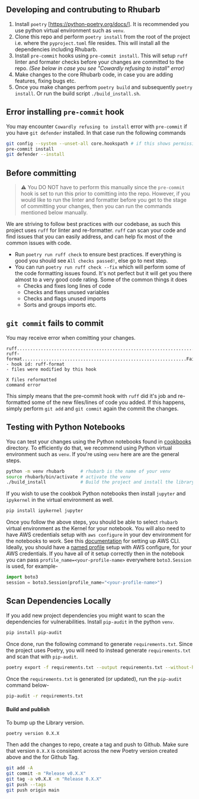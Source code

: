 ## Developing and contrubuting to Rhubarb

1. Install `poetry` [https://python-poetry.org/docs/]. It is recommended you use python virtual environment such as `venv`.
2. Clone this repo and perform `poetry install` from the root of the project i.e. where the `pyproject.toml` file resides. This will install all the dependencies including Rhubarb.
3. Install `pre-commit` hooks using `pre-commit install`. This will setup `ruff` linter and formater checks before your changes are committed to the repo. _(See below in case you see "Cowardly refusing to install" error)_
4. Make changes to the core Rhubarb code, in case you are adding features, fixing bugs etc.
5. Once you make changes perfrom `poetry build` and subsequently `poetry install`. Or run the build script `./build_install.sh`.

## Error installing `pre-commit` hook

You may encounter `Cowardly refusing to install` error with `pre-commit` if you have `git defender` installed. In that case run the following commands

```bash
git config --system --unset-all core.hookspath # if this shows permission denied, use sudo
pre-commit install
git defender --install
```

## Before committing

> :warning: You DO NOT have to perform this manually since the `pre-commit` hook is set to run this prior to comitting into the repo. However, if you would like to run the linter and formatter before you get to the stage of committing your changes, then you can run the commands mentioned below manually.

We are striving to follow best practices with our codebase, as such this project uses `ruff` for linter and re-formatter. `ruff` can scan your code and find issues that you can easily address, and can help fix most of the common issues with code.

- Run `poetry run ruff check` to ensure best practices. If everything is good you should see `All checks passed!`, else go to next step.
- You can run `poetry run ruff check --fix` which will perform some of the code formatting issues found. It's not perfect but it will get you there almost to a very good code rating. Some of the common things it does 
  - Checks and fixes long lines of code
  - Checks and fixes unused variables
  - Checks and flags unused imports
  - Sorts and groups imports etc.

## `git commit` fails to commit

You may receive error when comitting your changes.

```
ruff.....................................................................Passed
ruff-format..............................................................Failed
- hook id: ruff-format
- files were modified by this hook

X files reformatted
command error
```

This simply means that the pre-commit hook with `ruff` did it's job and re-formatted some of the new files/lines of code you added. If this happens, simply perform `git add` and `git commit` again the commit the changes.

## Testing with Python Notebooks

You can test your changes using the Python notebooks found in [cookbooks](./cookbooks/) directory. To efficiently do that, we recommend using Python virtual environment such as `venv`. If you're using `venv` here are are the general steps.

```bash
python -m venv rhubarb      # rhubarb is the name of your venv
source rhubarb/bin/activate # activate the venv
./build_install             # Build the project and install the library in your venv
```

If you wish to use the cookbok Python notebooks then install `jupyter` and `ipykernel` in the virtual environment as well.

```bash
pip install ipykernel jupyter
```

Once you follow the above steps, you should be able to select `rhubarb` virtual environment as the Kernel for your notebook. You will also need to have AWS credentials setup with `aws configure` in your dev environment for the notebooks to work. See this [documentation](https://docs.aws.amazon.com/cli/latest/userguide/cli-chap-configure.html) for setting up AWS CLI. Ideally, you should have a [named profile](https://docs.aws.amazon.com/cli/latest/userguide/cli-configure-files.html#cli-configure-files-using-profiles) setup with AWS configure, for your AWS credentials. If you have all of it setup correctly then in the notebook you can pass `profile_name=<your-profile-name>` everywhere `boto3.Session` is used, for example-

```python
import boto3
session = boto3.Session(profile_name="<your-profile-name>")
```

## Scan Dependencies Locally

If you add new project dependencies you might want to scan the dependencies for vulnerabilities. Install `pip-audit` in the python `venv`. 

```bash
pip install pip-audit
```

Once done, run the following command to generate `requirements.txt`. Since the project uses Poetry, you will need to instead generate `requirements.txt` and scan that with `pip-audit`.

```bash
poetry export -f requirements.txt --output requirements.txt --without-hashes
```

Once the `requirements.txt` is generated (or updated), run the `pip-audit` command below-

```bash
pip-audit -r requirements.txt
```

#### Build and publish 

To bump up the Library version.

```bash
poetry version 0.X.X
```

Then add the changes to repo, create a tag and push to Github. Make sure that version `0.X.X` is consistent across the new Poetry version created above and the for Github Tag.

```bash
git add -A
git commit -m "Release v0.X.X"
git tag -a v0.X.X -m "Release 0.X.X"
git push --tags
git push origin main
```